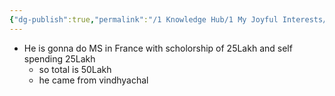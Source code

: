 ```yaml
---
{"dg-publish":true,"permalink":"/1 Knowledge Hub/1 My Joyful Interests/People/Others/Dileep sir TMD/","noteIcon":""}
---
```


- He is gonna do MS in France with scholorship of 25Lakh and self spending 25Lakh
	- so total is 50Lakh
	- he came from vindhyachal 